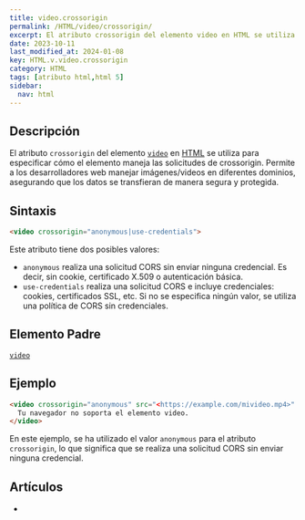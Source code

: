 ```yaml
---
title: video.crossorigin
permalink: /HTML/video/crossorigin/
excerpt: El atributo crossorigin del elemento video en HTML se utiliza para manejar solicitudes de crossorigin de manera segura.
date: 2023-10-11
last_modified_at: 2024-01-08
key: HTML.v.video.crossorigin
category: HTML
tags: [atributo html,html 5]
sidebar:
  nav: html
---
```


## Descripción


El atributo `crossorigin` del elemento [`video`](https://www.w3api.com/HTML/video/) en [HTML](https://www.manualweb.net/html/) se utiliza para especificar cómo el elemento maneja las solicitudes de crossorigin. Permite a los desarrolladores web manejar imágenes/videos en diferentes dominios, asegurando que los datos se transfieran de manera segura y protegida.


## Sintaxis


```html
<video crossorigin="anonymous|use-credentials">

```


Este atributo tiene dos posibles valores:

- `anonymous` realiza una solicitud CORS sin enviar ninguna credencial. Es decir, sin cookie, certificado X.509 o autenticación básica.
- `use-credentials` realiza una solicitud CORS e incluye credenciales: cookies, certificados SSL, etc. Si no se especifica ningún valor, se utiliza una política de CORS sin credenciales.

## Elemento Padre


[`video`](https://www.w3api.com/HTML/video/)


## Ejemplo


```html
<video crossorigin="anonymous" src="<https://example.com/mivideo.mp4>" controls>
  Tu navegador no soporta el elemento video.
</video>

```


En este ejemplo, se ha utilizado el valor `anonymous` para el atributo `crossorigin`, lo que significa que se realiza una solicitud CORS sin enviar ninguna credencial.


## Artículos

- 
